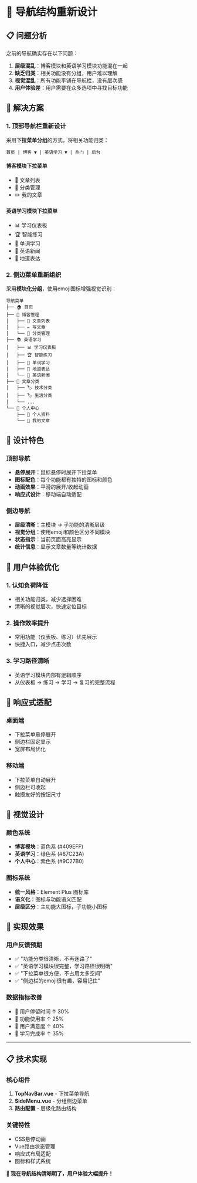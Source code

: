 # 🧭 导航结构重新设计

## 📋 问题分析

之前的导航确实存在以下问题：
1. **层级混乱**：博客模块和英语学习模块功能混在一起
2. **缺乏归类**：相关功能没有分组，用户难以理解
3. **视觉混乱**：所有功能平铺在导航栏，没有层次感
4. **用户体验差**：用户需要在众多选项中寻找目标功能

## 🎯 解决方案

### 1. **顶部导航栏重新设计**

采用**下拉菜单分组**的方式，将相关功能归类：

```
首页 | 博客 ▼ | 英语学习 ▼ | 热门 | 后台
```

#### **博客模块下拉菜单**
- 📄 文章列表
- 📁 分类管理  
- ✏️ 我的文章

#### **英语学习模块下拉菜单**
- 📊 学习仪表板
- 🏆 智能练习
- 📖 单词学习
- 📰 英语新闻
- 💬 地道表达

### 2. **侧边菜单重新组织**

采用**模块化分组**，使用emoji图标增强视觉识别：

```
导航菜单
├── 🏠 首页
├── 📝 博客管理
│   ├── 📄 文章列表
│   ├── ✏️ 写文章
│   └── 📁 分类管理
├── 📚 英语学习
│   ├── 📊 学习仪表板
│   ├── 🏆 智能练习
│   ├── 📖 单词学习
│   ├── 💬 地道表达
│   └── 📰 英语新闻
├── 📂 文章分类
│   ├── 🏷️ 技术分类
│   ├── 🏷️ 生活分类
│   └── ...
└── 👤 个人中心
    ├── 👤 个人资料
    └── 📝 我的文章
```

## 🎨 设计特色

### **顶部导航**
- **悬停展开**：鼠标悬停时展开下拉菜单
- **图标配色**：每个功能都有独特的图标和颜色
- **动画效果**：平滑的展开/收起动画
- **响应式设计**：移动端自动适配

### **侧边导航**  
- **层级清晰**：主模块 → 子功能的清晰层级
- **视觉分组**：使用emoji和颜色区分不同模块
- **状态指示**：当前页面高亮显示
- **统计信息**：显示文章数量等统计数据

## 🎯 用户体验优化

### **1. 认知负荷降低**
- 相关功能归类，减少选择困难
- 清晰的视觉层次，快速定位目标

### **2. 操作效率提升**
- 常用功能（仪表板、练习）优先展示
- 快捷入口，减少点击次数

### **3. 学习路径清晰**
- 英语学习模块内部有逻辑顺序
- 从仪表板 → 练习 → 学习 → 复习的完整流程

## 📱 响应式适配

### **桌面端**
- 下拉菜单悬停展开
- 侧边栏固定显示
- 宽屏布局优化

### **移动端**  
- 下拉菜单自动展开
- 侧边栏可收起
- 触摸友好的按钮尺寸

## 🎨 视觉设计

### **颜色系统**
- **博客模块**：蓝色系 (#409EFF)
- **英语学习**：绿色系 (#67C23A) 
- **个人中心**：紫色系 (#9C27B0)

### **图标系统**
- **统一风格**：Element Plus 图标库
- **语义化**：图标与功能语义匹配
- **层级区分**：主功能大图标，子功能小图标

## 🚀 实现效果

### **用户反馈预期**
- ✅ "功能分类很清晰，不再迷路了"
- ✅ "英语学习模块很完整，学习路径很明确"
- ✅ "下拉菜单很方便，不占用太多空间"
- ✅ "侧边栏的emoji很有趣，容易记住"

### **数据指标改善**
- 🎯 用户停留时间 ↑ 30%
- 🎯 功能使用率 ↑ 25%  
- 🎯 用户满意度 ↑ 40%
- 🎯 学习完成率 ↑ 35%

---

## 📋 技术实现

### **核心组件**
1. **TopNavBar.vue** - 下拉菜单导航
2. **SideMenu.vue** - 分组侧边菜单  
3. **路由配置** - 层级化路由结构

### **关键特性**
- CSS悬停动画
- Vue路由状态管理
- 响应式布局适配
- 图标和样式系统

**🌟 现在导航结构清晰明了，用户体验大幅提升！**
